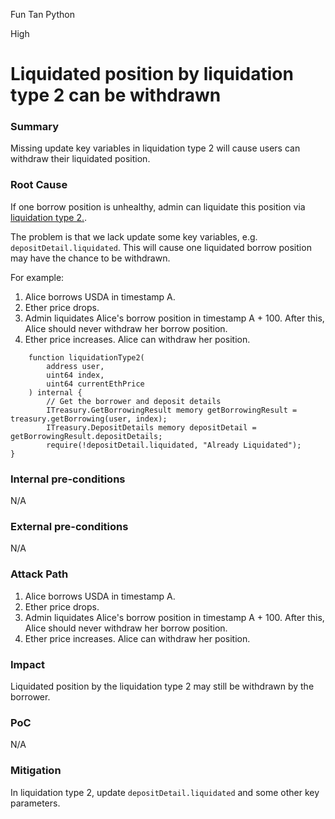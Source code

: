 Fun Tan Python

High

# Liquidated position by liquidation type 2 can be withdrawn

### Summary

Missing update key variables in liquidation type 2 will cause users can withdraw their liquidated position.

### Root Cause

If one borrow position is unhealthy, admin can liquidate this position via [liquidation type 2.](https://github.com/sherlock-audit/2024-11-autonomint/blob/main/Blockchain/Blockchian/contracts/Core_logic/borrowLiquidation.sol#L324). 

The problem is that we lack update some key variables, e.g. `depositDetail.liquidated`. This will cause one liquidated borrow position may have the chance to be withdrawn.

For example:
1. Alice borrows USDA in timestamp A.
2. Ether price drops.
3. Admin liquidates Alice's borrow position in timestamp A + 100. After this, Alice should never withdraw her borrow position.
4. Ether price increases. Alice can withdraw her position.
```solidity
    function liquidationType2(
        address user,
        uint64 index,
        uint64 currentEthPrice
    ) internal {
        // Get the borrower and deposit details
        ITreasury.GetBorrowingResult memory getBorrowingResult = treasury.getBorrowing(user, index);
        ITreasury.DepositDetails memory depositDetail = getBorrowingResult.depositDetails;
        require(!depositDetail.liquidated, "Already Liquidated");
}
```


### Internal pre-conditions

N/A

### External pre-conditions

N/A

### Attack Path

1. Alice borrows USDA in timestamp A.
2. Ether price drops.
3. Admin liquidates Alice's borrow position in timestamp A + 100. After this, Alice should never withdraw her borrow position.
4. Ether price increases. Alice can withdraw her position.

### Impact

Liquidated position by the liquidation type 2 may still be withdrawn by the borrower.

### PoC

N/A

### Mitigation

In liquidation type 2, update `depositDetail.liquidated` and some other key parameters.